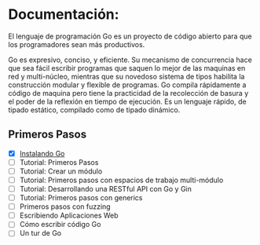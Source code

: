 # Documentación:

El lenguaje de programación Go es un proyecto de código abierto para que los programadores  sean más productivos.

Go es expresivo, conciso, y eficiente. Su mecanismo de concurrencia hace que sea fácil escribir programas que saquen lo mejor de las maquinas en red y multi-núcleo, mientras que su novedoso sistema de tipos habilita la construcción modular y flexible de programas. Go compila rápidamente a código de maquina pero tiene la practicidad de la recolección de basura y el poder de la reflexión en tiempo de ejecución. Es un lenguaje rápido, de tipado estático, compilado como de tipado dinámico.

## Primeros Pasos

- [x] [Instalando Go](1.Instalando_Go/README.md)
- [ ] Tutorial: Primeros Pasos
- [ ] Tutorial: Crear un módulo
- [ ] Tutorial: Primeros pasos con espacios de trabajo multi-módulo
- [ ] Tutorial: Desarrollando una RESTful API con Go y Gin
- [ ] Tutorial: Primeros pasos con generics
- [ ] Primeros pasos con fuzzing
- [ ] Escribiendo Aplicaciones Web
- [ ] Cómo escribir código Go
- [ ] Un tur de Go
